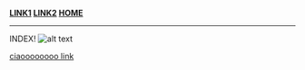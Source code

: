 **[LINK1](pag1.md) [LINK2](pag1.md) [HOME](index.md)**

___

INDEX!
![alt text](https://www.google.com/images/branding/googlelogo/2x/googlelogo_light_color_272x92dp.png)


[ciaoooooooo link](https://google.com)
